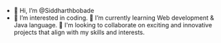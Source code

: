 - 👋 Hi, I’m @Siddharthbobade
- 👀 I’m interested in coding.
🌱 I’m currently learning Web development & Java language.
💞️ I'm looking to collaborate on exciting and innovative projects that align with my skills and interests.


<!---
Siddharthbobade/Siddharthbobade is a ✨ special ✨ repository because its `README.md` (this file) appears on your GitHub profile.
You can click the Preview link to take a look at your changes.
--->
